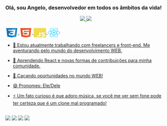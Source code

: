 ### Olá, sou Angelo, desenvolvedor em todos os âmbitos da vida!

<div align="center">
  <a href="https://github.com/Angelo-lop">
  <img height="180em" src="https://github-readme-stats.vercel.app/api?username=Angelo-lop&show_icons=true&theme=midnight-purple&include_all_commits=true&count_private=true"/>
  <img height="180em" src="https://github-readme-stats.vercel.app/api/top-langs/?username=Angelo-lop&layout=compact&langs_count=7&theme=github_dark"/>
</div>
  
<div style="display: inline_block"><br>
  <img align="center" alt="Angelo-CSS" height="30" width="40" src="https://raw.githubusercontent.com/devicons/devicon/master/icons/css3/css3-original.svg"> 
  <img align="center" alt="Angelo-HTML" height="30" width="40" src="https://raw.githubusercontent.com/devicons/devicon/master/icons/html5/html5-original.svg">
  <img align="center" alt="Angelo-Js" height="30" width="40" src="https://raw.githubusercontent.com/devicons/devicon/master/icons/javascript/javascript-plain.svg">
  <img align="center" alt="Angelo-React" height="33" width="40" src="https://raw.githubusercontent.com/devicons/devicon/master/icons/react/react-original.svg">

 </div>

- 🔭 Estou atualmente trabalhando com freelancers e front-end. Me aventurando pelo mundo do desenvolvimento WEB.
- 🌱 Aprendendo React e novas formas de contribuições para minha comunidade.
- 🤔 Caçando oportunidades no mundo WEB!
- 😄 Pronomes: Ele/Dele
- ⚡ Um fato curioso é que adoro música, se você me ver sem fone pode ter certeza que é um clone mal programado!
  
  ##
  
 <a href="https://www.instagram.com/tec.ang/" target="_blank"><img src="https://img.shields.io/badge/-Instagram-%23E4405F?style=for-the-badge&logo=instagram&logoColor=white" target="_blank"></a>
 <a href="https://discord.gg/Angelolopes#9547" target="_blank"><img src="https://img.shields.io/badge/Discord-7289DA?style=for-the-badge&logo=discord&logoColor=white" target="_blank"></a> 
  <a href = "mailto:angelo.lop.alv@gmail.com"><img src="https://img.shields.io/badge/-Gmail-%23333?style=for-the-badge&logo=gmail&logoColor=white" target="_blank"></a>
  <a href="https://www.linkedin.com/in/angelo-/" target="_blank"><img src="https://img.shields.io/badge/-LinkedIn-%230077B5?style=for-the-badge&logo=linkedin&logoColor=white" target="_blank"></a> 
  
